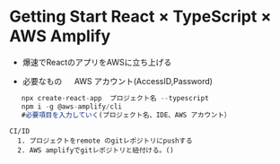 # Getting Start React × TypeScript ×　AWS Amplify

- 爆速でReactのアプリをAWSに立ち上げる

- 必要なもの
　  AWS アカウント(AccessID,Password)
 　 
```React.js
   npx create-react-app  プロジェクト名 --typescript
   npm i -g @aws-amplify/cli
   #必要項目を入力していく(プロジェクト名、IDE、AWS アカウント）
```

```
CI/ID
  1. プロジェクトをremote のgitレポジトリにpushする
  2. AWS amplifyでgitレポジトリと紐付ける。()
```
